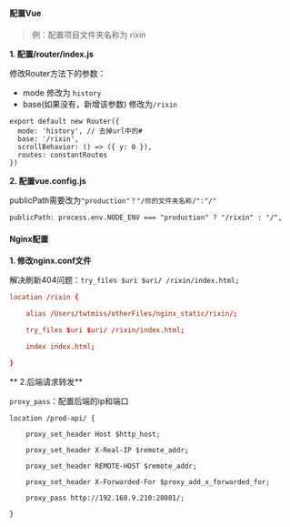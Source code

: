 #### 配置Vue 

>例：配置项目文件夹名称为 rixin

**1. 配置/router/index.js**

修改Router方法下的参数：

- mode 修改为 `history`
- base(如果没有，新增该参数) 修改为`/rixin`

```
export default new Router({  
  mode: 'history', // 去掉url中的#  
  base: '/rixin',  
  scrollBehavior: () => ({ y: 0 }),  
  routes: constantRoutes  
})
```

**2. 配置vue.config.js**

publicPath需要改为`"production"？"/你的文件夹名称/":"/"`

```
publicPath: process.env.NODE_ENV === "production" ? "/rixin" : "/",
```

#### Nginx配置

**1. 修改nginx.conf文件**

解决刷新404问题：`try_files $uri $uri/ /rixin/index.html;`

```conf
location /rixin {

	alias /Users/twtmiss/otherFiles/nginx_static/rixin/;

	try_files $uri $uri/ /rixin/index.html;

	index index.html;

}
```

** 2.后端请求转发**

`proxy_pass`：配置后端的ip和端口

```
location /prod-api/ {

	proxy_set_header Host $http_host;

	proxy_set_header X-Real-IP $remote_addr;

	proxy_set_header REMOTE-HOST $remote_addr;

	proxy_set_header X-Forwarded-For $proxy_add_x_forwarded_for;

	proxy_pass http://192.168.9.210:28081/;

}
```
